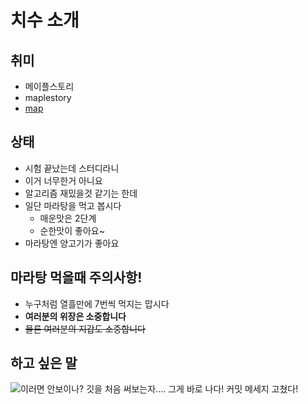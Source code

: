 # 치수 소개
## 취미
- 메이플스토리
- maplestory
- [map](https://maplestory.nexon.com)

## 상태
- 시험 끝났는데 스터디라니
- 이거 너무한거 아니요
- 알고리즘 재밌을것 같기는 한데
- 일단 마라탕을 먹고 봅시다
  - 매운맛은 2단계
  - 순한맛이 좋아요~
- 마라탕엔 양고기가 좋아요

## 마라탕 먹을때 주의사항!
- 누구처럼 열흘만에 7번씩 먹지는 맙시다
- **여러분의 위장은 소중합니다**
- ~~물론 여러분의 지갑도 소중합니다~~

## 하고 싶은 말
![이러면 안보이나?](https://encrypted-tbn0.gstatic.com/images?q=tbn:ANd9GcRTF50Jlz3zQE-DBKA8spURO6vQ7XNldVpqbxXgKhaVzEzqPnRU) 
깃을 처음 써보는자....
그게 바로 나다!
커밋 메세지 고쳤다!

